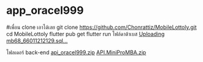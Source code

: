 # app_oracel999
#เพื่อน clone เอาได้เลย
git clone https://github.com/Chonrattiz/MobileLottoly.git
cd MobileLottoly
flutter pub get
flutter run
ไฟล์ดาต้าเบส
[Uploading mb68_66011212129.sql…]()


โฟลเดอร์ back-end 
[api_oracel999.zip](https://github.com/user-attachments/files/22175719/api_oracel999.zip)
[API.MiniProMBA.zip](https://github.com/user-attachments/files/22175722/API.MiniProMBA.zip)
